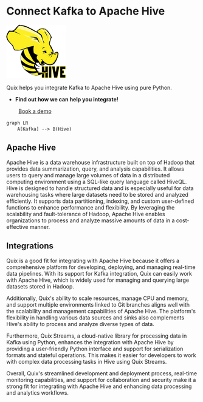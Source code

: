 # Connect Kafka to Apache Hive

![](./images/logo_1.jpg)

Quix helps you integrate Kafka to Apache Hive using pure Python.

<div class="grid cards blog-grid-card" markdown>

- __Find out how we can help you integrate!__

    <a class="md-button md-button--primary" href="https://share.hsforms.com/1iW0TmZzKQMChk0lxd_tGiw4yjw2?__hstc=175542013.2303933fbd746c0ac86d9ccbe9bc9100.1728383268831.1729603416735.1729620918855.31&__hssc=175542013.1.1729620918855&__hsfp=2132701734" target="_blank" style="margin:.5rem;">Book a demo</a>

</div>

```mermaid
graph LR
    A[Kafka] --> B(Hive)
```

## Apache Hive

Apache Hive is a data warehouse infrastructure built on top of Hadoop that provides data summarization, query, and analysis capabilities. It allows users to query and manage large volumes of data in a distributed computing environment using a SQL-like query language called HiveQL. Hive is designed to handle structured data and is especially useful for data warehousing tasks where large datasets need to be stored and analyzed efficiently. It supports data partitioning, indexing, and custom user-defined functions to enhance performance and flexibility. By leveraging the scalability and fault-tolerance of Hadoop, Apache Hive enables organizations to process and analyze massive amounts of data in a cost-effective manner.

## Integrations

Quix is a good fit for integrating with Apache Hive because it offers a comprehensive platform for developing, deploying, and managing real-time data pipelines. With its support for Kafka integration, Quix can easily work with Apache Hive, which is widely used for managing and querying large datasets stored in Hadoop.

Additionally, Quix's ability to scale resources, manage CPU and memory, and support multiple environments linked to Git branches aligns well with the scalability and management capabilities of Apache Hive. The platform's flexibility in handling various data sources and sinks also complements Hive's ability to process and analyze diverse types of data.

Furthermore, Quix Streams, a cloud-native library for processing data in Kafka using Python, enhances the integration with Apache Hive by providing a user-friendly Python interface and support for serialization formats and stateful operations. This makes it easier for developers to work with complex data processing tasks in Hive using Quix Streams.

Overall, Quix's streamlined development and deployment process, real-time monitoring capabilities, and support for collaboration and security make it a strong fit for integrating with Apache Hive and enhancing data processing and analytics workflows.

